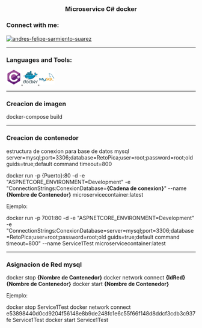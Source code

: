 <h3 align="center">Microservice C# docker</h3>
<h3 align="left">Connect with me:</h3>
<p align="left">
<a href="https://linkedin.com/in/andres-felipe-sarmiento-suarez" target="blank"><img align="center" src="https://raw.githubusercontent.com/rahuldkjain/github-profile-readme-generator/master/src/images/icons/Social/linked-in-alt.svg" alt="andres-felipe-sarmiento-suarez" height="30" width="40" /></a>
</p>
<hr>
<h3 align="left">Languages and Tools:</h3>
<p align="left"> <a href="https://www.w3schools.com/cs/" target="_blank" rel="noreferrer"> <img src="https://raw.githubusercontent.com/devicons/devicon/master/icons/csharp/csharp-original.svg" alt="csharp" width="40" height="40"/> </a> <a href="https://www.docker.com/" target="_blank" rel="noreferrer"> <img src="https://raw.githubusercontent.com/devicons/devicon/master/icons/docker/docker-original-wordmark.svg" alt="docker" width="40" height="40"/> </a> <a href="https://www.mysql.com/" target="_blank" rel="noreferrer"> <img src="https://raw.githubusercontent.com/devicons/devicon/master/icons/mysql/mysql-original-wordmark.svg" alt="mysql" width="40" height="40"/> </a> </p>
<hr>
<h3 align="left">Creacion de imagen</h3>
<p>
  docker-compose build
</p>
<hr>
<h3 align="left">Creacion de contenedor</h3>
<p>
 estructura de conexion para base de datos mysql
server=mysql;port=3306;database=RetoPica;user=root;password=root;old guids=true;default command timeout=800

docker run -p {Puerto}:80 -d -e "ASPNETCORE_ENVIRONMENT=Development" -e "ConnectionStrings:ConexionDatabase=<b>{Cadena de conexion}</b>" --name <b>{Nombre de Contenedor}</b> microservicecontainer:latest

Ejemplo:

docker run -p 7001:80 -d -e "ASPNETCORE_ENVIRONMENT=Development" -e "ConnectionStrings:ConexionDatabase=server=mysql;port=3306;database=RetoPica;user=root;password=root;old guids=true;default command timeout=800" --name Service1Test microservicecontainer:latest

</p>
<hr>
<h3 align="left">Asignacion de Red mysql</h3>
<p>
 docker stop <b>{Nombre de Contenedor}</b>
docker network connect <b>{IdRed} {Nombre de Contenedor}</b>
docker start <b>{Nombre de Contenedor}</b>

Ejemplo:

docker stop Service1Test
docker network connect e53898440d0cd9204f56148e8b9de248fc1e6c55f66f148d8ddcf3cdb3c937fe Service1Test
docker start Service1Test
</p>
